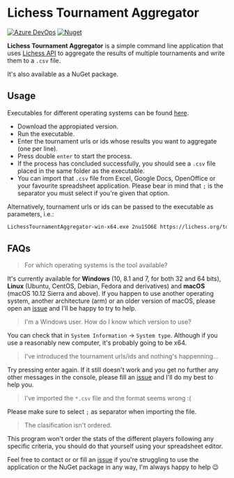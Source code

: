 # Lichess Tournament Aggregator

[![Azure DevOps][azuredevopslogo]][azuredevopslink]
[![Nuget][nugetlogo]][nugetlink]

[azuredevopslogo]: https://dev.azure.com/eduherminio/LichessTournamentAggregator/_apis/build/status/eduherminio.LichessTournamentAggregator?branchName=master
[azuredevopslink]: https://dev.azure.com/eduherminio/LichessTournamentAggregator/_build/latest?definitionId=1&branchName=master
[nugetlogo]: https://img.shields.io/nuget/v/LichessTournamentAggregator.svg?style=flat-square&label=nuget
[nugetlink]: https://www.nuget.org/packages/LichessTournamentAggregator

**Lichess Tournament Aggregator** is a simple command line application that uses [Lichess API](https://github.com/lichess-org/api) to aggregate the results of multiple tournaments and write them to a `.csv` file.

It's also available as a NuGet package.

## Usage

Executables for different operating systems can be found [here](https://github.com/eduherminio/LichessTournamentAggregator/releases).

- Download the appropiated version.
- Run the executable.
- Enter the tournament urls or ids whose results you want to aggregate (one per line).
- Press double `enter` to start the process.
- If the process has concluded successfully, you should see a `.csv` file placed in the same folder as the executable.
- You can import that `.csv` file from Excel, Google Docs, OpenOffice or your favourite spreadsheet application. Please bear in mind that `;` is the separator you must select if you're given that option.

Alternatively, tournament urls or ids can be passed to the executable as parameters, i.e.:

```bash
LichessTournamentAggregator-win-x64.exe 2nu1SO6E https://lichess.org/tournament/8ThpFhld 4R6nkdnI
```

## FAQs

> For which operating systems is the tool available?

It's currently available for **Windows** (10, 8.1 and 7, for both 32 and 64 bits), **Linux** (Ubuntu, CentOS, Debian, Fedora and derivatives) and **macOS** (macOS 10.12 Sierra and above). If you happen to use another operating system, another architecture (arm) or an older version of macOS, please open an [issue](https://github.com/eduherminio/LichessTournamentAggregator/issues) and I'll be happy to try to help.

> I'm a Windows user. How do I know which version to use?

You can check that in `System Information` -> `System type`. Although if you use a reasonably new computer, it's probably going to be x64.

> I've introduced the tournament urls/ids and nothing's happenning...

Try pressing enter again. If it still doesn't work and you get no further any other messages in the console, please fill an [issue](https://github.com/eduherminio/LichessTournamentAggregator/issues) and I'll do my best to help you.

> I've imported the `*.csv` file and the format seems wrong :(

Please make sure to select `;` as separator when importing the file.

> The clasification isn't ordered.

This program won't order the stats of the different players following any specific criteria, you should do that yourself using your spreadsheet editor.

Feel free to contact or or fill an [issue](https://github.com/eduherminio/LichessTournamentAggregator/issues) if you're struggling to use the application or the NuGet package in any way, I'm always happy to help 😉
